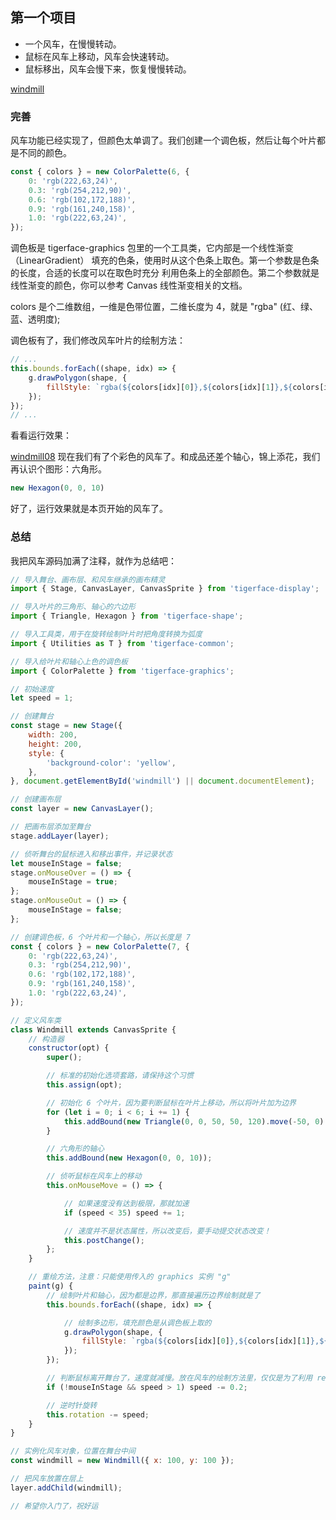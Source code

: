 ## 第一个项目

* 一个风车，在慢慢转动。
* 鼠标在风车上移动，风车会快速转动。
* 鼠标移出，风车会慢下来，恢复慢慢转动。

[windmill](https://tigerz.github.io/html/windmill.html "tigerface-embed:windmill")

### 完善

风车功能已经实现了，但颜色太单调了。我们创建一个调色板，然后让每个叶片都是不同的颜色。

```javascript
const { colors } = new ColorPalette(6, {
    0: 'rgb(222,63,24)',
    0.3: 'rgb(254,212,90)',
    0.6: 'rgb(102,172,188)',
    0.9: 'rgb(161,240,158)',
    1.0: 'rgb(222,63,24)',
});
```
调色板是 tigerface-graphics 包里的一个工具类，它内部是一个线性渐变（LinearGradient）
填充的色条，使用时从这个色条上取色。第一个参数是色条的长度，合适的长度可以在取色时充分
利用色条上的全部颜色。第二个参数就是线性渐变的颜色，你可以参考 Canvas 线性渐变相关的文档。

colors 是个二维数组，一维是色带位置，二维长度为 4，就是 "rgba" (红、绿、蓝、透明度);

调色板有了，我们修改风车叶片的绘制方法：
```javascript
// ...
this.bounds.forEach((shape, idx) => {
    g.drawPolygon(shape, {
        fillStyle: `rgba(${colors[idx][0]},${colors[idx][1]},${colors[idx][2]},1)`,
    });
});
// ...
```

看看运行效果：

[windmill08](https://tigerz.github.io/html/windmill08.html "tigerface-embed:windmill08")
现在我们有了个彩色的风车了。和成品还差个轴心，锦上添花，我们再认识个图形：六角形。
```javascript
new Hexagon(0, 0, 10)
```
好了，运行效果就是本页开始的风车了。

### 总结
我把风车源码加满了注释，就作为总结吧：
```javascript
// 导入舞台、画布层、和风车继承的画布精灵
import { Stage, CanvasLayer, CanvasSprite } from 'tigerface-display';

// 导入叶片的三角形、轴心的六边形
import { Triangle, Hexagon } from 'tigerface-shape';

// 导入工具类，用于在旋转绘制叶片时把角度转换为弧度
import { Utilities as T } from 'tigerface-common';

// 导入给叶片和轴心上色的调色板
import { ColorPalette } from 'tigerface-graphics';

// 初始速度
let speed = 1;

// 创建舞台
const stage = new Stage({
    width: 200,
    height: 200,
    style: {
        'background-color': 'yellow',
    },
}, document.getElementById('windmill') || document.documentElement);

// 创建画布层
const layer = new CanvasLayer();

// 把画布层添加至舞台
stage.addLayer(layer);

// 侦听舞台的鼠标进入和移出事件，并记录状态
let mouseInStage = false;
stage.onMouseOver = () => {
    mouseInStage = true;
};
stage.onMouseOut = () => {
    mouseInStage = false;
};

// 创建调色板，6 个叶片和一个轴心，所以长度是 7
const { colors } = new ColorPalette(7, {
    0: 'rgb(222,63,24)',
    0.3: 'rgb(254,212,90)',
    0.6: 'rgb(102,172,188)',
    0.9: 'rgb(161,240,158)',
    1.0: 'rgb(222,63,24)',
});

// 定义风车类
class Windmill extends CanvasSprite {
    // 构造器
    constructor(opt) {
        super();

        // 标准的初始化选项套路，请保持这个习惯
        this.assign(opt);

        // 初始化 6 个叶片，因为要判断鼠标在叶片上移动，所以将叶片加为边界
        for (let i = 0; i < 6; i += 1) {
            this.addBound(new Triangle(0, 0, 50, 50, 120).move(-50, 0).rotate(T.degreeToRadian(i * 60)));
        }

        // 六角形的轴心
        this.addBound(new Hexagon(0, 0, 10));

        // 侦听鼠标在风车上的移动
        this.onMouseMove = () => {

            // 如果速度没有达到极限，那就加速
            if (speed < 35) speed += 1;

            // 速度并不是状态属性，所以改变后，要手动提交状态改变！
            this.postChange();
        };
    }

    // 重绘方法，注意：只能使用传入的 graphics 实例 "g"
    paint(g) {
        // 绘制叶片和轴心，因为都是边界，那直接遍历边界绘制就是了
        this.bounds.forEach((shape, idx) => {

            // 绘制多边形，填充颜色是从调色板上取的
            g.drawPolygon(shape, {
                fillStyle: `rgba(${colors[idx][0]},${colors[idx][1]},${colors[idx][2]},1)`,
            });
        });

        // 判断鼠标离开舞台了，速度就减慢。放在风车的绘制方法里，仅仅是为了利用 redraw 事件
        if (!mouseInStage && speed > 1) speed -= 0.2;

        // 逆时针旋转
        this.rotation -= speed;
    }
}

// 实例化风车对象，位置在舞台中间
const windmill = new Windmill({ x: 100, y: 100 });

// 把风车放置在层上
layer.addChild(windmill);

// 希望你入门了，祝好运

```